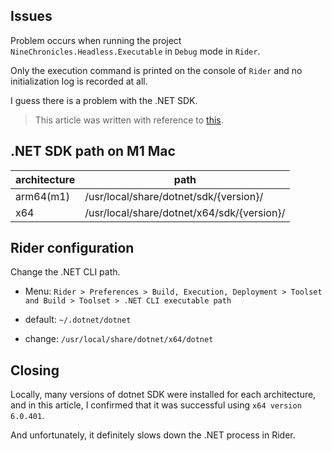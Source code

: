 ## Issues

Problem occurs when running the project `NineChronicles.Headless.Executable` in `Debug` mode in `Rider`.

Only the execution command is printed on the console of `Rider` and no initialization log is recorded at all.

I guess there is a problem with the .NET SDK.

> This article was written with reference to [this][ref-01].

[ref-01]: https://rider-support.jetbrains.com/hc/en-us/articles/4413459013010--NET-6-and-M1-problems-when-other-SDKs-are-present-in-the-system

## .NET SDK path on M1 Mac

| architecture | path |
| --- | --- |
| arm64(m1) | /usr/local/share/dotnet/sdk/{version}/ |
| x64 | /usr/local/share/dotnet/x64/sdk/{version}/ |

## Rider configuration

Change the .NET CLI path.

- Menu: `Rider > Preferences > Build, Execution, Deployment > Toolset and Build > Toolset > .NET CLI executable path`

- default: `~/.dotnet/dotnet`

- change: `/usr/local/share/dotnet/x64/dotnet`

## Closing

Locally, many versions of dotnet SDK were installed for each architecture, and in this article, I confirmed that it was successful using `x64 version 6.0.401`.

And unfortunately, it definitely slows down the .NET process in Rider.
